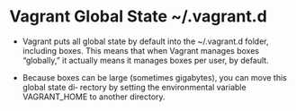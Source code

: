 # Vagrant Global State ~/.vagrant.d

* Vagrant puts all global state by default into the ~/.vagrant.d folder, including boxes. This means that when Vagrant manages boxes “globally,” it actually means it manages boxes per user, by default.

* Because boxes can be large (sometimes gigabytes), you can move this global state di‐ rectory by setting the environmental variable VAGRANT_HOME to another directory.
